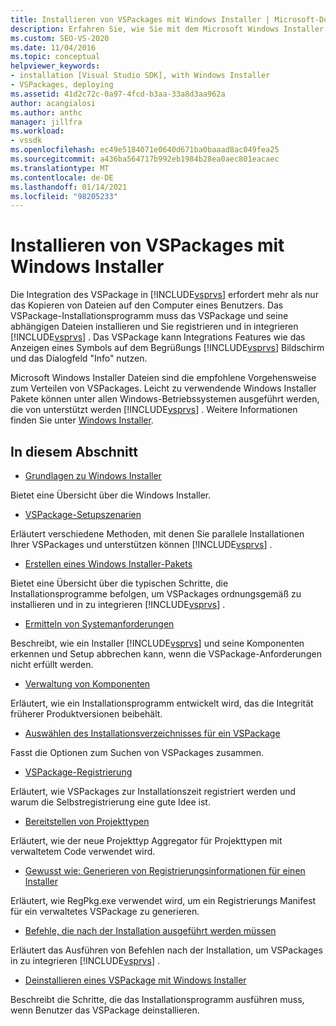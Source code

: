 ```yaml
---
title: Installieren von VSPackages mit Windows Installer | Microsoft-Dokumentation
description: Erfahren Sie, wie Sie mit dem Microsoft Windows Installer ein VSPackage und seine abhängigen Dateien installieren und in Visual Studio registrieren und in Visual Studio integrieren.
ms.custom: SEO-VS-2020
ms.date: 11/04/2016
ms.topic: conceptual
helpviewer_keywords:
- installation [Visual Studio SDK], with Windows Installer
- VSPackages, deploying
ms.assetid: 41d2c72c-0a97-4fcd-b3aa-33a8d3aa962a
author: acangialosi
ms.author: anthc
manager: jillfra
ms.workload:
- vssdk
ms.openlocfilehash: ec49e5184071e0640d671ba0baaad8ac049fea25
ms.sourcegitcommit: a436ba564717b992eb1984b28ea0aec801eacaec
ms.translationtype: MT
ms.contentlocale: de-DE
ms.lasthandoff: 01/14/2021
ms.locfileid: "98205233"
---
```

# <a name="installing-vspackages-with-windows-installer"></a>Installieren von VSPackages mit Windows Installer
Die Integration des VSPackage in [!INCLUDE[vsprvs](../../code-quality/includes/vsprvs_md.md)] erfordert mehr als nur das Kopieren von Dateien auf den Computer eines Benutzers. Das VSPackage-Installationsprogramm muss das VSPackage und seine abhängigen Dateien installieren und Sie registrieren und in integrieren [!INCLUDE[vsprvs](../../code-quality/includes/vsprvs_md.md)] . Das VSPackage kann Integrations Features wie das Anzeigen eines Symbols auf dem Begrüßungs [!INCLUDE[vsprvs](../../code-quality/includes/vsprvs_md.md)] Bildschirm und das Dialogfeld "Info" nutzen.

 Microsoft Windows Installer Dateien sind die empfohlene Vorgehensweise zum Verteilen von VSPackages. Leicht zu verwendende Windows Installer Pakete können unter allen Windows-Betriebssystemen ausgeführt werden, die von unterstützt werden [!INCLUDE[vsprvs](../../code-quality/includes/vsprvs_md.md)] . Weitere Informationen finden Sie unter [Windows Installer](/previous-versions/2kt85ked(v=vs.120)).

## <a name="in-this-section"></a>In diesem Abschnitt
- [Grundlagen zu Windows Installer](../../extensibility/internals/windows-installer-basics.md)

 Bietet eine Übersicht über die Windows Installer.

- [VSPackage-Setupszenarien](../../extensibility/internals/vspackage-setup-scenarios.md)

 Erläutert verschiedene Methoden, mit denen Sie parallele Installationen Ihrer VSPackages und unterstützen können [!INCLUDE[vsprvs](../../code-quality/includes/vsprvs_md.md)] .

- [Erstellen eines Windows Installer-Pakets](../../extensibility/internals/authoring-a-windows-installer-package.md)

 Bietet eine Übersicht über die typischen Schritte, die Installationsprogramme befolgen, um VSPackages ordnungsgemäß zu installieren und in zu integrieren [!INCLUDE[vsprvs](../../code-quality/includes/vsprvs_md.md)] .

- [Ermitteln von Systemanforderungen](../../extensibility/internals/detecting-system-requirements.md)

 Beschreibt, wie ein Installer [!INCLUDE[vsprvs](../../code-quality/includes/vsprvs_md.md)] und seine Komponenten erkennen und Setup abbrechen kann, wenn die VSPackage-Anforderungen nicht erfüllt werden.

- [Verwaltung von Komponenten](../../extensibility/internals/component-management.md)

 Erläutert, wie ein Installationsprogramm entwickelt wird, das die Integrität früherer Produktversionen beibehält.

- [Auswählen des Installationsverzeichnisses für ein VSPackage](../../extensibility/internals/choosing-the-installation-directory-for-a-vspackage.md)

 Fasst die Optionen zum Suchen von VSPackages zusammen.

- [VSPackage-Registrierung](../../extensibility/internals/vspackage-registration.md)

 Erläutert, wie VSPackages zur Installationszeit registriert werden und warum die Selbstregistrierung eine gute Idee ist.

- [Bereitstellen von Projekttypen](../../extensibility/internals/deploying-project-types.md)

 Erläutert, wie der neue Projekttyp Aggregator für Projekttypen mit verwaltetem Code verwendet wird.

- [Gewusst wie: Generieren von Registrierungsinformationen für einen Installer](../../extensibility/internals/how-to-generate-registry-information-for-an-installer.md)

 Erläutert, wie RegPkg.exe verwendet wird, um ein Registrierungs Manifest für ein verwaltetes VSPackage zu generieren.

- [Befehle, die nach der Installation ausgeführt werden müssen](../../extensibility/internals/commands-that-must-be-run-after-installation.md)

 Erläutert das Ausführen von Befehlen nach der Installation, um VSPackages in zu integrieren [!INCLUDE[vsprvs](../../code-quality/includes/vsprvs_md.md)] .

- [Deinstallieren eines VSPackage mit Windows Installer](../../extensibility/internals/uninstalling-a-vspackage-with-windows-installer.md)

 Beschreibt die Schritte, die das Installationsprogramm ausführen muss, wenn Benutzer das VSPackage deinstallieren.